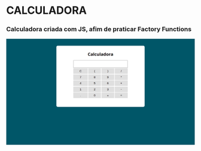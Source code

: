 # CALCULADORA

### Calculadora criada com JS, afim de praticar Factory Functions


<img src="https://github.com/fabiowinck/CalculadoraJS/blob/main/assets/img/calcjs.png" width="600" title="calcimg">

